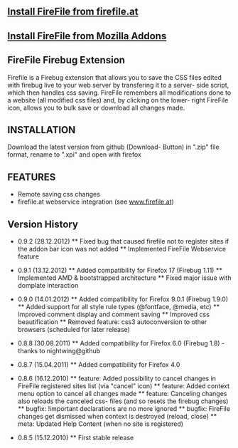 ## [Install FireFile from firefile.at](http://www.firefile.at)
## [Install FireFile from Mozilla Addons](https://addons.mozilla.org/de/firefox/addon/firefile/)

## FireFile Firebug Extension

Firefile is a Firebug extension that allows you to save the CSS files edited with firebug live to your web server by transfering it to a server- side script, which then handles css saving.
FireFile remembers all modifications done to a website (all modified css files) and, by clicking on the lower- right FireFile icon, allows you to bulk save or download all changes made.

## INSTALLATION

Download the latest version from github (Download- Button) in ".zip" file format, rename to ".xpi" and open with firefox

## FEATURES

* Remote saving css changes
* firefile.at webservice integration (see www.firefile.at)

## Version History

* 0.9.2 (28.12.2012)
** Fixed bug that caused firefile not to register sites if the addon bar icon was not added
** Implemented FireFile Webservice feature

* 0.9.1 (13.12.2012)
** Added compatibility for Firefox 17 (Firebug 1.11)
** Implemented AMD & bootstrapped architecture
** Fixed major issue with domplate interaction

* 0.9.0 (14.01.2012)
** Added compatibility for Firefox 9.0.1 (Firebug 1.9.0)
** Added support for all style rule types (@fontface, @media, etc)
** Improved comment display and comment saving
** Improved css beautification
** Removed feature: css3 autoconversion to other browsers (scheduled for later release)

* 0.8.8 (30.08.2011)
** Added compatibility for Firefox 6.0 (Firebug 1.8) - thanks to nightwing@github

* 0.8.7 (15.04.2011)
** Added compatibility for Firefox 4.0

* 0.8.6 (16.12.2010)
** feature: Added possibility to cancel changes in FireFile registered sites list (via "cancel" icon)
** feature: Added context menu option to cancel all changes made
** feature: Canceling changes also reloads the canceled css- files (and so resets the firebug changes)
** bugfix: !important declarations are no more ignored
** bugfix: FireFile changes get dismissed when context is destroyed (reload, close)
** meta: Updated Help Content (when no site is registered)

* 0.8.5 (15.12.2010)
** First stable release
